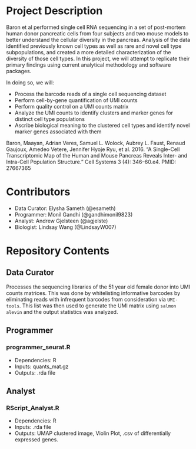 # Project Description

Baron et al performed single cell RNA sequencing in a set of post-mortem human donor pancreatic cells from four subjects and two mouse models to better understand the cellular diversity in the pancreas. Analysis of the data identified previously known cell types as well as rare and novel cell type subpopulations, and created a more detailed characterization of the diversity of those cell types. In this project, we will attempt to replicate their primary findings using current analytical methodology and software packages.

In doing so, we will:
* Process the barcode reads of a single cell sequencing dataset
* Perform cell-by-gene quantification of UMI counts
* Perform quality control on a UMI counts matrix
* Analyze the UMI counts to identify clusters and marker genes for distinct cell type populations
* Ascribe biological meaning to the clustered cell types and identify novel marker genes associated with them

Baron, Maayan, Adrian Veres, Samuel L. Wolock, Aubrey L. Faust, Renaud Gaujoux, Amedeo Vetere, Jennifer Hyoje Ryu, et al. 2016. “A Single-Cell Transcriptomic Map of the Human and Mouse Pancreas Reveals Inter- and Intra-Cell Population Structure.” Cell Systems 3 (4): 346–60.e4. PMID: 27667365

# Contributors
* Data Curator: Elysha Sameth (@esameth) 
* Programmer: Monil Gandhi (@gandhimonil9823)
* Analyst: Andrew Gjelsteen (@agjelste)
* Biologist: Lindsay Wang (@LindsayW007) 

# Repository Contents
## Data Curator
Processes the sequencing libraries of the 51 year old female donor into UMI counts matrices. This was done by whitelisting informative barcodes by eliminating reads with infrequent barcodes from consideration via `UMI-tools`. This list was then used to generate the UMI matrix using `salmon alevin` and the output statistics was analyzed.

## Programmer
### programmer_seurat.R
* Dependencies: R
* Inputs: quants_mat.gz
* Outputs: .rda file

## Analyst
### RScript_Analyst.R
* Dependencies: R
* Inputs: .rda file
* Outputs: UMAP clustered image, Violin Plot, .csv of differentially expressed genes.
